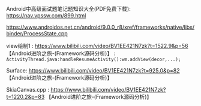 Android中高级面试题笔记题知识大全(PDF免费下载):  https://nav.vpssw.com/899.html



https://www.androidos.net.cn/android/9.0.0_r8/xref/frameworks/native/libs/binder/ProcessState.cpp

 
view绘制1 :  https://www.bilibili.com/video/BV1EE421N7zk?t=1522.9&p=56  【Android进阶之旅-(Framework源码分析)】  :  `ActivityThread.java:handleResumeActivity():wm.addView(decor,...);`


Surface:  https://www.bilibili.com/video/BV1EE421N7zk?t=925.0&p=82  【Android进阶之旅-(Framework源码分析)】

SkiaCanvas.cpp :  https://www.bilibili.com/video/BV1EE421N7zk?t=1220.2&p=83  【Android进阶之旅-(Framework源码分析)】